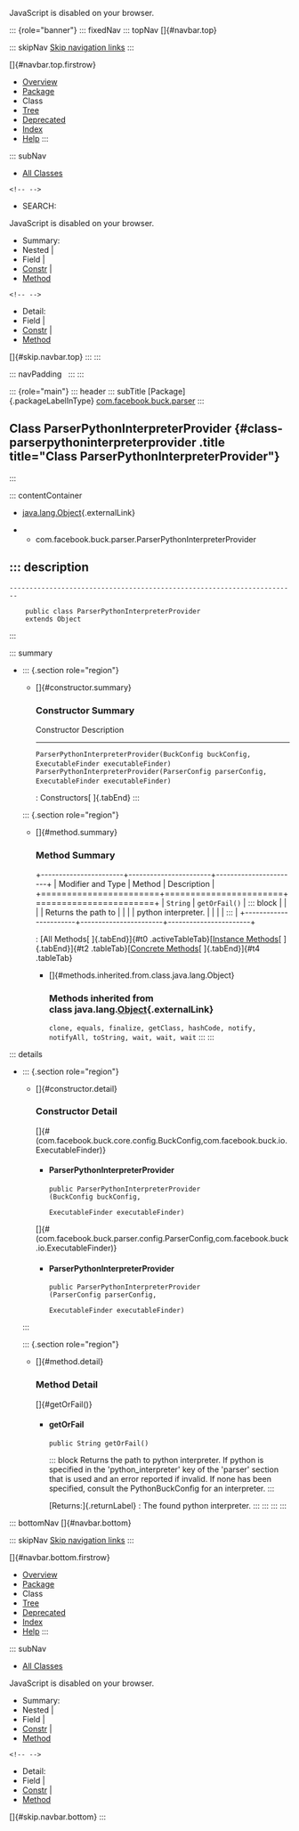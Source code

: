 <div>

JavaScript is disabled on your browser.

</div>

::: {role="banner"}
::: fixedNav
::: topNav
[]{#navbar.top}

::: skipNav
[Skip navigation links](#skip.navbar.top "Skip navigation links")
:::

[]{#navbar.top.firstrow}

-   [Overview](../../../../index.html)
-   [Package](package-summary.html)
-   Class
-   [Tree](package-tree.html)
-   [Deprecated](../../../../deprecated-list.html)
-   [Index](../../../../index-all.html)
-   [Help](../../../../help-doc.html)
:::

::: subNav
-   [All Classes](../../../../allclasses.html)

```{=html}
<!-- -->
```
-   SEARCH:

<div>

<div>

JavaScript is disabled on your browser.

</div>

</div>

<div>

-   Summary: 
-   Nested \| 
-   Field \| 
-   [Constr](#constructor.summary) \| 
-   [Method](#method.summary)

```{=html}
<!-- -->
```
-   Detail: 
-   Field \| 
-   [Constr](#constructor.detail) \| 
-   [Method](#method.detail)

</div>

[]{#skip.navbar.top}
:::
:::

::: navPadding
 
:::
:::

::: {role="main"}
::: header
::: subTitle
[Package]{.packageLabelInType} [com.facebook.buck.parser](package-summary.html)
:::

## Class ParserPythonInterpreterProvider {#class-parserpythoninterpreterprovider .title title="Class ParserPythonInterpreterProvider"}
:::

::: contentContainer
-   [java.lang.Object](http://docs.oracle.com/javase/7/docs/api/java/lang/Object.html?is-external=true "class or interface in java.lang"){.externalLink}

-   -   com.facebook.buck.parser.ParserPythonInterpreterProvider

::: description
-   

    ------------------------------------------------------------------------

        public class ParserPythonInterpreterProvider
        extends Object
:::

::: summary
-   ::: {.section role="region"}
    -   []{#constructor.summary}

        ### Constructor Summary

          Constructor                                                                                                                      Description
          -------------------------------------------------------------------------------------------------------------------------------- -------------
          `ParserPythonInterpreterProvider​(BuckConfig buckConfig,                                ExecutableFinder executableFinder)`        
          `ParserPythonInterpreterProvider​(ParserConfig parserConfig,                                ExecutableFinder executableFinder)`    

          : Constructors[ ]{.tabEnd}
    :::

    ::: {.section role="region"}
    -   []{#method.summary}

        ### Method Summary

        +-----------------------+-----------------------+-----------------------+
        | Modifier and Type     | Method                | Description           |
        +=======================+=======================+=======================+
        | `String`              | `getOrFail()`         | ::: block             |
        |                       |                       | Returns the path to   |
        |                       |                       | python interpreter.   |
        |                       |                       | :::                   |
        +-----------------------+-----------------------+-----------------------+

        : [All Methods[ ]{.tabEnd}]{#t0 .activeTableTab}[[Instance
        Methods](javascript:show(2);)[ ]{.tabEnd}]{#t2
        .tableTab}[[Concrete
        Methods](javascript:show(8);)[ ]{.tabEnd}]{#t4 .tableTab}

        -   []{#methods.inherited.from.class.java.lang.Object}

            ### Methods inherited from class java.lang.[Object](http://docs.oracle.com/javase/7/docs/api/java/lang/Object.html?is-external=true "class or interface in java.lang"){.externalLink}

            `clone, equals, finalize, getClass, hashCode, notify, notifyAll, toString, wait, wait, wait`
    :::
:::

::: details
-   ::: {.section role="region"}
    -   []{#constructor.detail}

        ### Constructor Detail

        []{#<init>(com.facebook.buck.core.config.BuckConfig,com.facebook.buck.io.ExecutableFinder)}

        -   #### ParserPythonInterpreterProvider

                public ParserPythonInterpreterProvider​(BuckConfig buckConfig,
                                                       ExecutableFinder executableFinder)

        []{#<init>(com.facebook.buck.parser.config.ParserConfig,com.facebook.buck.io.ExecutableFinder)}

        -   #### ParserPythonInterpreterProvider

                public ParserPythonInterpreterProvider​(ParserConfig parserConfig,
                                                       ExecutableFinder executableFinder)
    :::

    ::: {.section role="region"}
    -   []{#method.detail}

        ### Method Detail

        []{#getOrFail()}

        -   #### getOrFail

            ``` methodSignature
            public String getOrFail()
            ```

            ::: block
            Returns the path to python interpreter. If python is
            specified in the \'python_interpreter\' key of the
            \'parser\' section that is used and an error reported if
            invalid.
            If none has been specified, consult the PythonBuckConfig for
            an interpreter.
            :::

            [Returns:]{.returnLabel}
            :   The found python interpreter.
    :::
:::
:::
:::

::: bottomNav
[]{#navbar.bottom}

::: skipNav
[Skip navigation links](#skip.navbar.bottom "Skip navigation links")
:::

[]{#navbar.bottom.firstrow}

-   [Overview](../../../../index.html)
-   [Package](package-summary.html)
-   Class
-   [Tree](package-tree.html)
-   [Deprecated](../../../../deprecated-list.html)
-   [Index](../../../../index-all.html)
-   [Help](../../../../help-doc.html)
:::

::: subNav
-   [All Classes](../../../../allclasses.html)

<div>

<div>

JavaScript is disabled on your browser.

</div>

</div>

<div>

-   Summary: 
-   Nested \| 
-   Field \| 
-   [Constr](#constructor.summary) \| 
-   [Method](#method.summary)

```{=html}
<!-- -->
```
-   Detail: 
-   Field \| 
-   [Constr](#constructor.detail) \| 
-   [Method](#method.detail)

</div>

[]{#skip.navbar.bottom}
:::

